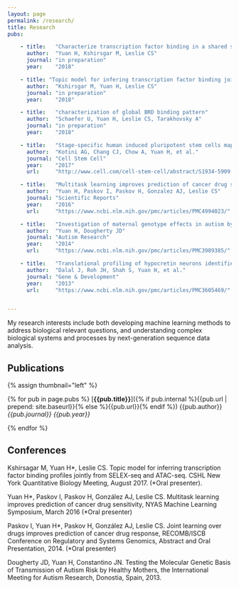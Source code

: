 ```yaml
---
layout: page
permalink: /research/
title: Research
pubs:

    - title:   "Characterize transcription factor binding in a shared space"
      author:  "Yuan H, Kshirsgar M, Leslie CS"
      journal: "in preparation"
      year:    "2018"

    - title: "Topic model for infering transcription factor binding jointly from SELEX-seq and ATAC_seq"
      author:  "Kshirsgar M, Yuan H, Leslie CS"
      journal: "in preparation"
      year:    "2018"

    - title:   "characterization of global BRD binding pattern"
      author:  "Schaefer U, Yuan H, Leslie CS, Tarakhovsky A"
      journal: "in preparation"
      year:    "2018"

    - title:   "Stage-specific human induced pluripotent stem cells map the progression of meyloid transformation to transplantable leukemia"
      author:  "Kotini AG, Chang CJ, Chow A, Yuan H, et al."
      journal: "Cell Stem Cell"
      year:    "2017"
      url:     "http://www.cell.com/cell-stem-cell/abstract/S1934-5909(17)30031-0"

    - title:   "Multitask learning improves prediction of cancer drug sensitivity"
      author:  "Yuan H, Paskov I, Paskov H, Gonzalez AJ, Leslie CS"
      journal: "Scientific Reports"
      year:    "2016"
      url:     "https://www.ncbi.nlm.nih.gov/pmc/articles/PMC4994023/"

    - title:   "Investigation of maternal genotype effects in autism by genome-wide association"
      author:  "Yuan H, Dougherty JD"
      journal: "Autism Research"
      year:    "2014"
      url:     "https://www.ncbi.nlm.nih.gov/pmc/articles/PMC3989385/"

    - title:   "Translational profiling of hypocretin neurons identifies candidate molecules for sleep regulation"
      author:  "Dalal J, Roh JH, Shah S, Yuan H, et al."
      journal: "Gene & Development"
      year:    "2013"
      url:     "https://www.ncbi.nlm.nih.gov/pmc/articles/PMC3605469/"


---
```


My research interests include both developing machine learning methods to address biological relevant questions, and understanding complex biological systems and processes by next-generation sequence data analysis.

## Publications

{% assign thumbnail="left" %}

{% for pub in page.pubs %}
[**{{pub.title}}**]({% if pub.internal %}{{pub.url | prepend: site.baseurl}}{% else %}{{pub.url}}{% endif %})
{{pub.author}}
*{{pub.journal}}*
*{{pub.year}}*

{% endfor %}

## Conferences
Kshirsagar M, Yuan H\*, Leslie CS. Topic model for inferring transcription factor binding profiles jointly from SELEX-seq and ATAC-seq. CSHL New York Quantitative Biology Meeting, August 2017. (*Oral presenter).

Yuan H\*, Paskov I, Paskov H, González AJ, Leslie CS. Multitask learning improves prediction of cancer drug sensitivity, NYAS Machine Learning Symposium, March 2016 (*Oral presenter)

Paskov I, Yuan H\*, Paskov H, González AJ, Leslie CS. Joint learning over drugs improves prediction of cancer drug response, RECOMB/ISCB Conference on Regulatory and Systems Genomics, Abstract and Oral Presentation, 2014. (*Oral presenter)

Dougherty JD, Yuan H, Constantino JN. Testing the Molecular Genetic Basis of Transmission of Autism Risk by Healthy Mothers, the International Meeting for Autism Research, Donostia, Spain, 2013.

